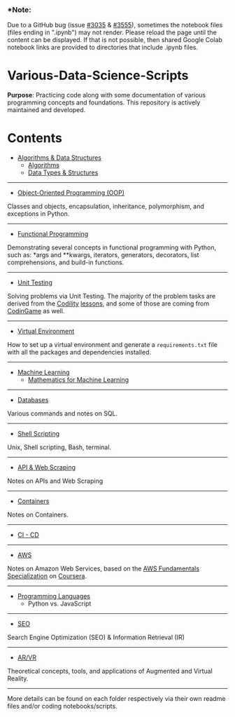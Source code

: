 ### *Note:
Due to a GitHub bug (issue [#3035](https://github.com/jupyter/notebook/issues/3035) & [#3555](https://github.com/jupyter/notebook/issues/3555)), sometimes the notebook files (files ending in ".ipynb") may not render. Please reload the page until the content can be displayed. If that is not possible, then shared Google Colab notebook links are provided to directories that include .ipynb files.

# Various-Data-Science-Scripts

**Purpose**: Practicing code along with some documentation of various programming concepts and foundations. This repository is actively maintained and developed.

Contents
=======================

* [Algorithms & Data Structures](https://github.com/dimi-fn/Various-Data-Science-Scripts/tree/main/Algorithms_Data_Structures)
    * [Algorithms](https://github.com/dimi-fn/Various-Data-Science-Scripts/tree/main/Algorithms_Data_Structures/Algorithms)
    * [Data Types & Structures](https://github.com/dimi-fn/Various-Data-Science-Scripts/tree/main/Algorithms_Data_Structures/Data_Types_%26_Structures)

-----

* [Object-Oriented Programming (OOP)](https://github.com/dimi-fn/Various-Data-Science-Scripts/tree/main/OOP)

Classes and objects, encapsulation, inheritance, polymorphism, and exceptions in Python.

---

* [Functional Programming](https://github.com/dimi-fn/Various-Data-Science-Scripts/tree/main/Functional_Programming)

Demonstrating several concepts in functional programming with Python, such as: *args and **kwargs, iterators, generators, decorators, list comprehensions, and build-in functions.

-----

* [Unit Testing](https://github.com/dimi-fn/Various-Data-Science-Scripts/tree/main/Unit_testing)

Solving problems via Unit Testing. The majority of the problem tasks are derived from the [Codility](https://www.codility.com/) [lessons](https://app.codility.com/programmers/lessons/1-iterations/), and some of those are coming from [CodinGame](https://www.codingame.com/) as well.

-----

* [Virtual Environment](https://github.com/dimi-fn/Various-Data-Science-Scripts/tree/main/Virtual_Env)

How to set up a virtual environment and generate a `requirements.txt` file with all the packages and dependencies installed.

-----

* [Machine Learning](https://github.com/dimi-fn/Various-Data-Science-Scripts/tree/main/Machine_Learning)
    * [Mathematics for Machine Learning](https://github.com/dimi-fn/Various-Data-Science-Scripts/tree/main/Machine_Learning/Maths_for_ML)

------

* [Databases](https://github.com/dimi-fn/Various-Data-Science-Scripts/tree/main/Databases)

Various commands and notes on SQL.    

-----

* [Shell Scripting](https://github.com/dimi-fn/Various-Data-Science-Scripts/tree/main/Shell_scripting)

Unix, Shell scripting, Bash, terminal.

------

* [API & Web Scraping](https://github.com/dimi-fn/Various-Data-Science-Scripts/tree/main/APIs_%26_Web_Scraping)

Notes on APIs and Web Scraping

------

* [Containers](https://github.com/dimi-fn/Various-Data-Science-Scripts/tree/main/Containers)

Notes on Containers.

------

* [CI - CD](https://github.com/dimi-fn/Various-Data-Science-Scripts/tree/main/CI_CD)

------

* [AWS](https://github.com/dimi-fn/Various-Data-Science-Scripts/tree/main/AWS)

Notes on Amazon Web Services, based on the [AWS Fundamentals Specialization](https://www.coursera.org/specializations/aws-fundamentals) on [Coursera](https://www.coursera.org/).

-------

* [Programming Languages](https://github.com/dimi-fn/Various-Data-Science-Scripts/tree/main/Progr_Lang)
    * Python vs. JavaScript

------

* [SEO](https://github.com/dimi-fn/Various-Data-Science-Scripts/tree/main/SEO)

Search Engine Optimization (SEO) & Information Retrieval (IR)

-----

* [AR/VR](https://github.com/dimi-fn/Various-Data-Science-Scripts/tree/main/AR_VR)

Theoretical concepts, tools, and applications of Augmented and Virtual Reality.

-----
More details can be found on each folder respectively via their own readme files and/or coding notebooks/scripts.
